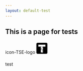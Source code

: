```yaml
---
layout: default-test
---
```


## This is a page for tests

<p>
<span class="icon-TSE-logo"><span class="path1"></span><span class="path2"></span></span>
<span class="mls"> icon-TSE-logo</span>
<span class="fa fa-envelope-square fa-2x"><span class="path1"></span><span class="path2"></span></span>
<i class="fa TSEicon" title="{{ TSE page }}" style="font-size: 300%;"></i>
<i class="fa TSE" title="{{ TSE page }}" style="font-size: 300%;"></i>
<a href="{{ site.website }}"> <img src="assets/images/TSElogo.svg" height="35px"/img></a>
<a href="{{ site.website }}"> <i class="fa fa-external-link-square fa-3x" title="{{ TSE webpage }}"></i></a>
</p>

test
